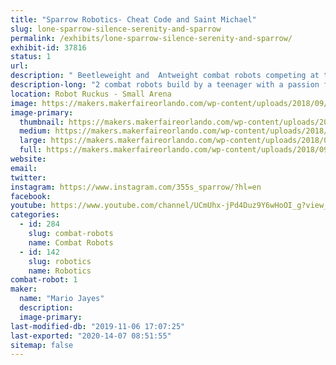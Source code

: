 ```yaml
---
title: "Sparrow Robotics- Cheat Code and Saint Michael"
slug: lone-sparrow-silence-serenity-and-sparrow
permalink: /exhibits/lone-sparrow-silence-serenity-and-sparrow/
exhibit-id: 37816
status: 1
url: 
description: " Beetleweight and  Antweight combat robots competing at the Battles at Maker Faire Orlando 2018. "
description-long: "2 combat robots build by a teenager with a passion for robotics. If not in competition these robots will be open for examination by others."
location: Robot Ruckus - Small Arena
image: https://makers.makerfaireorlando.com/wp-content/uploads/2018/09/9A8FFD74-F708-4FB9-BBED-BDC8E3AEECD4-768x1024.jpeg
image-primary:
  thumbnail: https://makers.makerfaireorlando.com/wp-content/uploads/2018/09/9A8FFD74-F708-4FB9-BBED-BDC8E3AEECD4-150x150.jpeg
  medium: https://makers.makerfaireorlando.com/wp-content/uploads/2018/09/9A8FFD74-F708-4FB9-BBED-BDC8E3AEECD4-225x300.jpeg
  large: https://makers.makerfaireorlando.com/wp-content/uploads/2018/09/9A8FFD74-F708-4FB9-BBED-BDC8E3AEECD4-768x1024.jpeg
  full: https://makers.makerfaireorlando.com/wp-content/uploads/2018/09/9A8FFD74-F708-4FB9-BBED-BDC8E3AEECD4.jpeg
website: 
email: 
twitter: 
instagram: https://www.instagram.com/355s_sparrow/?hl=en
facebook: 
youtube: https://www.youtube.com/channel/UCmUhx-jPd4Duz9Y6wHoOI_g?view_as=subscriber
categories:
  - id: 284
    slug: combat-robots
    name: Combat Robots
  - id: 142
    slug: robotics
    name: Robotics
combat-robot: 1
maker:
  name: "Mario Jayes"
  description:
  image-primary: 
last-modified-db: "2019-11-06 17:07:25"
last-exported: "2020-14-07 08:51:55"
sitemap: false
---
```

